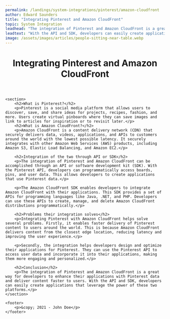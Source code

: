 ```yaml
---
permalink: /landings/system-integrations/pinterest/amazon-cloudfront
author: Edward Saunders
title: "Integrating Pinterest and Amazon CloudFront"
topic: System Integration
leadhead: "The integration of Pinterest and Amazon CloudFront is a great way for developers to enhance their applications with Pinterest data and deliver content faster to users"
leadtext: "With the API and SDK, developers can easily create applications that leverage the power of these two platforms."
image: /assets/images/articles/people-sitting-near-table.webp
---
```

<div class="arttext">	<header>
		<h1>Integrating Pinterest and Amazon CloudFront</h1>
	</header>

	<section>
		<h2>What is Pinterest?</h2>
		<p>Pinterest is a social media platform that allows users to discover, save, and share ideas for projects, recipes, fashion, and more. Users create virtual pinboards where they can save images and link to articles for inspiration or to revisit later.</p>
		<h2>What is Amazon CloudFront?</h2>
		<p>Amazon CloudFront is a content delivery network (CDN) that securely delivers data, videos, applications, and APIs to customers around the world with the lowest possible latency. It securely integrates with other Amazon Web Services (AWS) products, including Amazon S3, Elastic Load Balancing, and Amazon EC2.</p>

		<h2>Integration of the two through API or SDK</h2>
		<p>The integration of Pinterest and Amazon CloudFront can be accomplished through an API or software development kit (SDK). With the Pinterest API, developers can programmatically access boards, pins, and user data. This allows developers to create applications that use Pinterest data.</p>

		<p>The Amazon CloudFront SDK enables developers to integrate Amazon CloudFront with their applications. This SDK provides a set of APIs for programming languages like Java, .NET, and PHP. Developers can use these APIs to create, manage, and delete Amazon CloudFront distributions programmatically.</p>

		<h2>Problems their integration solves</h2>
		<p>Integrating Pinterest with Amazon CloudFront helps solve several problems. Firstly, it enables faster delivery of Pinterest content to users around the world. This is because Amazon CloudFront delivers content from the closest edge location, reducing latency and improving the user experience.</p>

		<p>Secondly, the integration helps developers design and optimize their applications for Pinterest. They can use the Pinterest API to access user data and incorporate it into their applications, making them more engaging and personalized.</p>

		<h2>Conclusion</h2>
		<p>The integration of Pinterest and Amazon CloudFront is a great way for developers to enhance their applications with Pinterest data and deliver content faster to users. With the API and SDK, developers can easily create applications that leverage the power of these two platforms.</p>
	</section>

	<footer>
		<p>&copy; 2021 - John Doe</p>
	</footer>
</div>